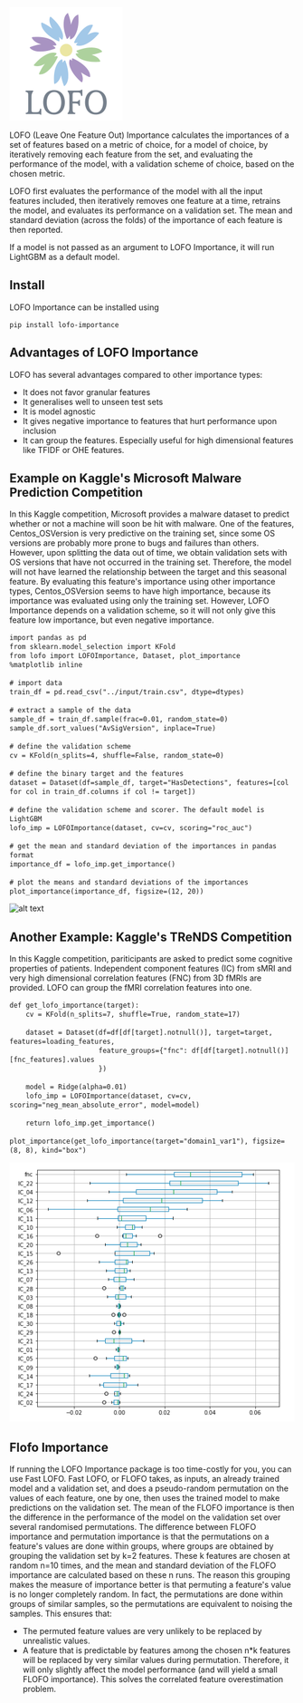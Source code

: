 ![alt text](docs/lofo_logo.png?raw=true "Title")

LOFO (Leave One Feature Out) Importance calculates the importances of a set of features based on a metric of choice, for a model of choice, by iteratively removing each feature from the set, and evaluating the performance of the model, with a validation scheme of choice, based on the chosen metric.

LOFO first evaluates the performance of the model with all the input features included, then iteratively removes one feature at a time, retrains the model, and evaluates its performance on a validation set. The mean and standard deviation (across the folds) of the importance of each feature is then reported.

If a model is not passed as an argument to LOFO Importance, it will run LightGBM as a default model.

## Install
LOFO Importance can be installed using
```
pip install lofo-importance
```

## Advantages of LOFO Importance 
LOFO has several advantages compared to other importance types:
* It does not favor granular features
* It generalises well to unseen test sets
* It is model agnostic
* It gives negative importance to features that hurt performance upon inclusion
* It can group the features. Especially useful for high dimensional features like TFIDF or OHE features.

## Example on Kaggle's Microsoft Malware Prediction Competition
In this Kaggle competition, Microsoft provides a malware dataset to predict whether or not a machine will soon be hit with malware. One of the features, Centos_OSVersion is very predictive on the training set, since some OS versions are probably more prone to bugs and failures than others. However, upon splitting the data out of time, we obtain validation sets with OS versions that have not occurred in the training set. Therefore, the model will not have learned the relationship between the target and this seasonal feature. By evaluating this feature's importance using other importance types, Centos_OSVersion seems to have high importance, because its importance was evaluated using only the training set. However, LOFO Importance depends on a validation scheme, so it will not only give this feature low importance, but even negative importance.

```
import pandas as pd
from sklearn.model_selection import KFold
from lofo import LOFOImportance, Dataset, plot_importance
%matplotlib inline

# import data
train_df = pd.read_csv("../input/train.csv", dtype=dtypes)

# extract a sample of the data
sample_df = train_df.sample(frac=0.01, random_state=0)
sample_df.sort_values("AvSigVersion", inplace=True)

# define the validation scheme
cv = KFold(n_splits=4, shuffle=False, random_state=0)

# define the binary target and the features
dataset = Dataset(df=sample_df, target="HasDetections", features=[col for col in train_df.columns if col != target])

# define the validation scheme and scorer. The default model is LightGBM
lofo_imp = LOFOImportance(dataset, cv=cv, scoring="roc_auc")

# get the mean and standard deviation of the importances in pandas format
importance_df = lofo_imp.get_importance()

# plot the means and standard deviations of the importances
plot_importance(importance_df, figsize=(12, 20))
```
![alt text](docs/plot_importance.png?raw=true "Title")


## Another Example: Kaggle's TReNDS Competition
In this Kaggle competition, pariticipants are asked to predict some cognitive properties of patients.
Independent component features (IC) from sMRI and very high dimensional correlation features (FNC) from 3D fMRIs are provided.
LOFO can group the fMRI correlation features into one.

```
def get_lofo_importance(target):
    cv = KFold(n_splits=7, shuffle=True, random_state=17)

    dataset = Dataset(df=df[df[target].notnull()], target=target, features=loading_features,
                      feature_groups={"fnc": df[df[target].notnull()][fnc_features].values
                      })

    model = Ridge(alpha=0.01)
    lofo_imp = LOFOImportance(dataset, cv=cv, scoring="neg_mean_absolute_error", model=model)

    return lofo_imp.get_importance()

plot_importance(get_lofo_importance(target="domain1_var1"), figsize=(8, 8), kind="box")
```
![alt text](docs/plot_importance_box.png?raw=true "Title")

## Flofo Importance

If running the LOFO Importance package is too time-costly for you, you can use Fast LOFO. Fast LOFO, or FLOFO takes, as inputs, an already trained model and a validation set, and does a pseudo-random permutation on the values of each feature, one by one, then uses the trained model to make predictions on the validation set. The mean of the FLOFO importance is then the difference in the performance of the model on the validation set over several randomised permutations.
The difference between FLOFO importance and permutation importance is that the permutations on a feature's values are done within groups, where groups are obtained by grouping the validation set by k=2 features. These k features are chosen at random n=10 times, and the mean and standard deviation of the FLOFO importance are calculated based on these n runs.
The reason this grouping makes the measure of importance better is that permuting a feature's value is no longer completely random. In fact, the permutations are done within groups of similar samples, so the permutations are equivalent to noising the samples. This ensures that:
* The permuted feature values are very unlikely to be replaced by unrealistic values.
* A feature that is predictable by features among the chosen n*k features will be replaced by very similar values during permutation. Therefore, it will only slightly affect the model performance (and will yield a small FLOFO importance). This solves the correlated feature overestimation problem.


